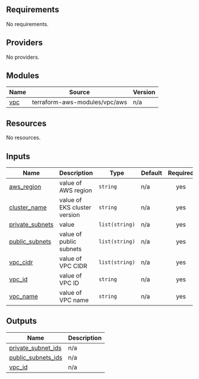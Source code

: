 ## Requirements

No requirements.

## Providers

No providers.

## Modules

| Name | Source | Version |
|------|--------|---------|
| <a name="module_vpc"></a> [vpc](#module\_vpc) | terraform-aws-modules/vpc/aws | n/a |

## Resources

No resources.

## Inputs

| Name | Description | Type | Default | Required |
|------|-------------|------|---------|:--------:|
| <a name="input_aws_region"></a> [aws\_region](#input\_aws\_region) | value of AWS region | `string` | n/a | yes |
| <a name="input_cluster_name"></a> [cluster\_name](#input\_cluster\_name) | value of EKS cluster version | `string` | n/a | yes |
| <a name="input_private_subnets"></a> [private\_subnets](#input\_private\_subnets) | value | `list(string)` | n/a | yes |
| <a name="input_public_subnets"></a> [public\_subnets](#input\_public\_subnets) | value of public subnets | `list(string)` | n/a | yes |
| <a name="input_vpc_cidr"></a> [vpc\_cidr](#input\_vpc\_cidr) | value of VPC CIDR | `list(string)` | n/a | yes |
| <a name="input_vpc_id"></a> [vpc\_id](#input\_vpc\_id) | value of VPC ID | `string` | n/a | yes |
| <a name="input_vpc_name"></a> [vpc\_name](#input\_vpc\_name) | value of VPC name | `string` | n/a | yes |

## Outputs

| Name | Description |
|------|-------------|
| <a name="output_private_subnet_ids"></a> [private\_subnet\_ids](#output\_private\_subnet\_ids) | n/a |
| <a name="output_public_subnets_ids"></a> [public\_subnets\_ids](#output\_public\_subnets\_ids) | n/a |
| <a name="output_vpc_id"></a> [vpc\_id](#output\_vpc\_id) | n/a |
